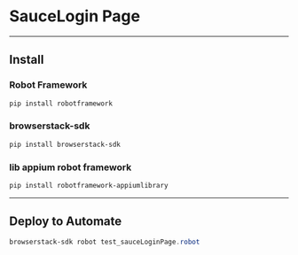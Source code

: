 # SauceLogin Page

---

## Install

### Robot Framework
````powershell
pip install robotframework
````

### browserstack-sdk
````powershell
pip install browserstack-sdk
````

### lib appium robot framework
````powershell
pip install robotframework-appiumlibrary
````

---

## Deploy to Automate
````powershell
browserstack-sdk robot test_sauceLoginPage.robot
````
